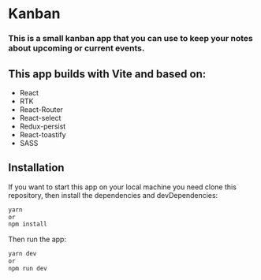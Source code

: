 # Kanban

### This is a small kanban app that you can use to keep your notes about upcoming or current events.

## This app builds with Vite and based on:

- React
- RTK
- React-Router
- React-select
- Redux-persist
- React-toastify
- SASS

## Installation

If you want to start this app on your local machine you need clone this repository, then install the dependencies and devDependencies:

```sh
yarn
or
npm install
```

Then run the app:

```sh
yarn dev
or
npm run dev
```

